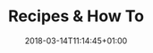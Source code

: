 ---
title: "Recipes & How To"
date: 2018-03-14T11:14:45+01:00
description: "Talks about common tasks like adding a data source or deploying an application. Gives detailed instructions how to solve them and describes the concepts involved."
draft: true
icon: "/img/light-bulb.png"
weight: 30
---